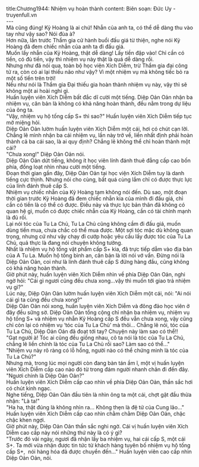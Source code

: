 title:Chương1944: Nhiệm vụ hoàn thành
content:
Biên soạn: Đức Uy - truyenfull.vn<br>---<br>Mà cũng đúng! Kỷ Hoàng là ai chứ! Nhẫn của anh ta, có thể dễ dàng thu vào tay như vậy sao? Nói đùa à?<br>Hơn nữa, lần trước Thẩm gia cử hành buổi đấu giá từ thiện, nghe nói Kỷ Hoàng đã đem chiếc nhẫn của anh ta đi đấu giá.<br>Muốn lấy nhẫn của Kỷ Hoàng, thật dễ dàng! Lấy tiền đập vào! Chỉ cần có tiền, có đủ tiền, vậy thì nhiệm vụ này thật là quá dễ dàng rồi.<br>Nhưng như đã nói qua, toàn bộ học viện Xích Diễm, trừ Thẩm gia đại công tử ra, còn có ai lại thiếu não như vậy? Vì một nhiệm vụ mà không tiếc bỏ ra một số tiền trên trời!<br>Nếu như nói là Thẩm gia Đại thiếu gia hoàn thành nhiệm vụ này, vậy thì sẽ không một ai hoài nghi gì.<br>Huấn luyện viên Xích Diễm bất đắc dĩ cười một tiếng. Diệp Oản Oản nhận ba nhiệm vụ, căn bản là không có khả năng hoàn thành, đều nằm trong dự liệu của ông ta.<br>"Vậy, nhiệm vụ hộ tống cấp S+ thì sao?" Huấn luyện viên Xích Diễm tiếp tục mở miệng hỏi.<br>Diệp Oản Oản lườm huấn luyện viên Xích Diễm một cái, hơi có chút cạn lời. Chẳng lẽ mình nhận ba cái nhiệm vụ, lần này trở về, liền nhất định phải hoàn thành cả ba cái sao, là ai quy định? Chẳng lẽ không thể chỉ hoàn thành một cái?<br>"Chưa xong!" Diệp Oản Oản nói.<br>Diệp Oản Oản dứt tiếng, không ít học viên lính đánh thuê đẳng cấp cao bốn phía, đồng loạt nhìn nhau cười một tiếng.<br>Đoạn thời gian gần đây, Diệp Oản Oản tại học viện Xích Diễm tuy là danh tiếng cực thịnh. Nhưng nói cho cùng, bất quá cùng lắm chỉ có được thực lực của lính đánh thuê cấp S.<br>Nhiệm vụ chiếc nhẫn của Kỷ Hoàng tạm không nói đến. Dù sao, một đoạn thời gian trước Kỷ Hoàng đã đem chiếc nhẫn kia của mình đi đấu giá, chỉ cần có tiền là có thể có được. Điều này và thực lực bản thân đã không có quan hệ gì, muốn có được chiếc nhẫn của Kỷ Hoàng, cần có tài chính mạnh là đủ rồi.<br>Lại nói tóc của Tu La Chủ, Tu La Chủ cũng không cầm đi đấu giá, muốn dùng tiền mua, chưa chắc có thể mua được. Một sợi tóc mặc dù không quan trọng, nhưng cứ như vậy chạy đi cướp hoặc yêu cầu lấy được tóc của Tu La Chủ, quả thực là đang nói chuyện không tưởng.<br>Nhất là nhiệm vụ hộ tống vật phẩm cấp S+ kia, đã trực tiếp dẫm vào địa bàn của A Tu La. Muốn hộ tống bình an, căn bản là lời nói vớ vẩn. Đừng nói là Diệp Oản Oản, coi như là lính đánh thuê cấp S đứng hàng đầu, cũng không có khả năng hoàn thành.<br>Giờ phút này, huấn luyện viên Xích Diễm nhìn về phía Diệp Oản Oản, nghi ngờ hỏi: "Cái gì ngươi cũng đều chưa xong…vậy thì muốn tới giao trả nhiệm vụ gì?"<br>Lúc này, Diệp Oản Oản lườm huấn luyện viên Xích Diễm một cái, nói: "Ai nói cái gì ta cũng đều chưa xong?"<br>Diệp Oản Oản nói xong, huấn luyện viên Xích Diễm và đông đảo học viên ở đây đều sững sờ. Diệp Oản Oản tổng cộng chỉ nhận ba nhiệm vụ, nhiệm vụ hộ tống S+ và nhiệm vụ nhẫn Kỷ Hoàng cấp S đều vẫn chưa xong, vậy cũng chỉ còn lại có nhiệm vụ ‘tóc của Tu La Chủ’ mà thôi... Chẳng lẽ nói, tóc của Tu La Chủ, Diệp Oản Oản đã đoạt tới tay? Chuyện này làm sao có thể!!<br>"Gạt người à! Tóc ai cũng đều giống nhau, cô ta nói là tóc của Tu La Chủ, chẳng lẽ liền chính là tóc của Tu La Chủ rồi sao? Làm sao có thể..."<br>"Nhiệm vụ này rõ ràng có lỗ hổng, người nào có thể chứng minh là tóc của Tu La Chủ?"<br>Nhưng mà, trong lúc mọi người còn đang bàn tán ầm ĩ, một vị huấn luyện viên Xích Diễm cấp cao nào đó từ trong đám người nhanh chân đi đến đây.<br>"Ngươi chính là Diệp Oản Oản?"<br>Huấn luyện viên Xích Diễm cấp cao nhìn về phía Diệp Oản Oản, thần sắc hơi có chút kinh ngạc.<br>Nghe tiếng, Diệp Oản Oản đầu tiên là nhìn ông ta một cái, chợt gật đầu thừa nhận: "Là ta!"<br>"Ha ha, thật đúng là không nhìn ra... Không thẹn là đệ tử của Cung lão..." Huấn luyện viên Xích Diễm cấp cao nhìn chằm chằm Diệp Oản Oản, chậc chậc khen ngợi.<br>Giờ phút này, Diệp Oản Oản thần sắc nghi ngờ. Cái vị huấn luyện viên Xích Diễm cao cấp này nói những thứ này là có ý gì?<br>"Trước đó vài ngày, ngươi đã nhận lấy ba nhiệm vụ, hai cái cấp S, một cái S+. Ta mới vừa nhận được tin tức từ khách hàng tuyên bố nhiệm vụ hộ tống cấp S+,  nói hàng hóa đã được chuyển đến..." Huấn luyện viên cao cấp nhìn Diệp Oản Oản, nói.